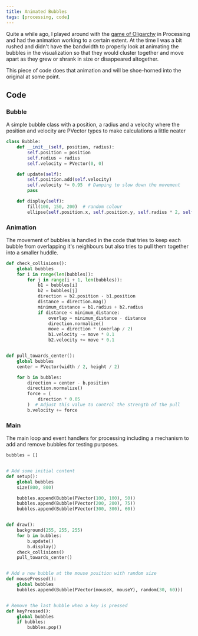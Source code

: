 ```yaml
---
title: Animated Bubbles
tags: [processing, code]
---
```


Quite a while ago, I played around with the <a href="2020-01-31-game-of-oligarchy-3.md">game of Oligarchy</a> in Processing 
and had the animation working to a certain extent. At the time I was a bit rushed and didn't have the bandwidth to properly 
look at animating the bubbles in the visualization so that they would cluster together and move apart as they grew or shrank 
in size or disappeared altogether. 

This piece of code does that animation and will be shoe-horned into the original at some point.

## Code


### Bubble

A simple bubble class with a position, a radius and a velocity where the position and velocity are PVector types to make 
calculations a little neater


```python
class Bubble:
    def __init__(self, position, radius):
        self.position = position
        self.radius = radius
        self.velocity = PVector(0, 0)

    def update(self):
        self.position.add(self.velocity)
        self.velocity *= 0.95  # Damping to slow down the movement
        pass

    def display(self):
        fill(100, 150, 200)  # random colour
        ellipse(self.position.x, self.position.y, self.radius * 2, self.radius * 2)
```

### Animation

The movement of bubbles is handled in the code that tries to keep each bubble from overlapping it's neighbours 
but also tries to pull them together into a smaller huddle.

```python
def check_collisions():
    global bubbles
    for i in range(len(bubbles)):
        for j in range(i + 1, len(bubbles)):
            b1 = bubbles[i]
            b2 = bubbles[j]
            direction = b2.position - b1.position
            distance = direction.mag()
            minimum_distance = b1.radius + b2.radius
            if distance < minimum_distance:
                overlap = minimum_distance - distance
                direction.normalize()
                move = direction * (overlap / 2)
                b1.velocity -= move * 0.1
                b2.velocity += move * 0.1


def pull_towards_center():
    global bubbles
    center = PVector(width / 2, height / 2)

    for b in bubbles:
        direction = center - b.position
        direction.normalize()
        force = (
            direction * 0.05
        )  # Adjust this value to control the strength of the pull
        b.velocity += force
```

### Main

The main loop and event handlers for processing including a mechanism to add and remove 
bubbles for testing purposes.

```python
bubbles = []


# Add some initial content
def setup():
    global bubbles
    size(800, 800)

    bubbles.append(Bubble(PVector(100, 100), 50))
    bubbles.append(Bubble(PVector(200, 200), 75))
    bubbles.append(Bubble(PVector(300, 300), 60))


def draw():
    background(255, 255, 255)
    for b in bubbles:
        b.update()
        b.display()
    check_collisions()
    pull_towards_center()


# Add a new bubble at the mouse position with random size
def mousePressed():
    global bubbles
    bubbles.append(Bubble(PVector(mouseX, mouseY), random(30, 60)))


# Remove the last bubble when a key is pressed
def keyPressed():
    global bubbles
    if bubbles:
        bubbles.pop()
```
